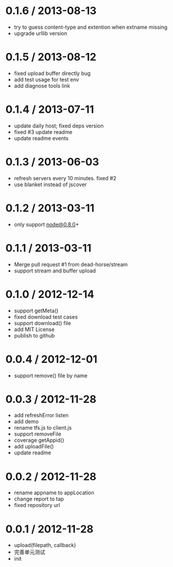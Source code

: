 
0.1.6 / 2013-08-13 
==================

  * try to guess content-type and extention when extname missing
  * upgrade urllib version

0.1.5 / 2013-08-12 
==================

  * fixed upload buffer directly bug
  * add test usage for test env
  * add diagnose tools link

0.1.4 / 2013-07-11 
==================

  * update daily host; fixed deps version
  * fixed #3 update readme
  * update readme events

0.1.3 / 2013-06-03 
==================

  * refresh servers every 10 minutes. fixed #2
  * use blanket instead of jscover

0.1.2 / 2013-03-11 
==================

  * only support node@0.8.0+

0.1.1 / 2013-03-11 
==================

  * Merge pull request #1 from dead-horse/stream
  * support stream and buffer upload

0.1.0 / 2012-12-14 
==================

  * support getMeta()
  * fixed download test cases
  * support download() file
  * add MIT License
  * publish to github

0.0.4 / 2012-12-01 
==================

  * support remove() file by name

0.0.3 / 2012-11-28 
==================

  * add refreshError listen
  * add demo
  * rename tfs.js to client.js
  * support removeFile
  * coverage getAppid()
  * add uploadFile()
  * update readme

0.0.2 / 2012-11-28 
==================

  * rename appname to appLocation
  * change report to tap
  * fixed repository url

0.0.1 / 2012-11-28 
==================

  * upload(filepath, callback)
  * 完善单元测试
  * init
